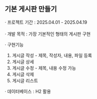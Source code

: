 <h2>기본 게시판 만들기</h1>

· 프로젝트 기간 : 2025.04.01 - 2025.04.19 <br><br>
· 개발 목적 : 가장 기본적인 형태의 게시판 구현

· 구현기능
1. 게시글 작성 - 제목, 작성자, 내용, 파일 등록
2. 게시글 상세
3. 게시글 수정 - 제목, 내용 수정 가능
4. 게시글 삭제
5. 게시글 리스트

· 데이터베이스 : H2 활용


